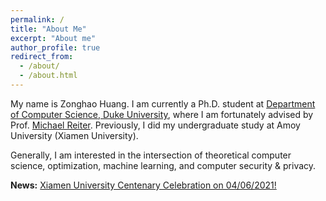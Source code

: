 ```yaml
---
permalink: /
title: "About Me"
excerpt: "About me"
author_profile: true
redirect_from: 
  - /about/
  - /about.html
---
```


My name is Zonghao Huang. I am currently a Ph.D. student at [Department of Computer Science, Duke University](https://www.cs.duke.edu/), where I am fortunately advised by Prof. [Michael Reiter](https://reitermk.github.io/). Previously, I did my undergraduate study at Amoy University (Xiamen University). 

Generally, I am interested in the intersection of theoretical computer science, optimization, machine learning, and computer security & privacy.

<b>News:</b> [Xiamen University Centenary Celebration on 04/06/2021!](https://100.xmu.edu.cn/#landing)

